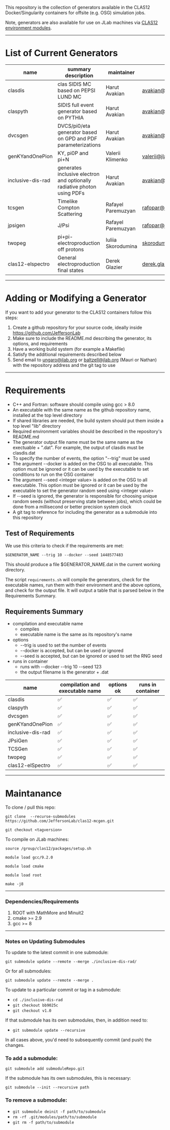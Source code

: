This repository is the collection of generators available in the CLAS12 Docker/Singularity containers for offsite (e.g. OSG) simulation jobs.

Note, generators are also available for use on JLab machines via [CLAS12 environment modules](https://clasweb.jlab.org/wiki/index.php/CLAS12_Software_Environment_@_JLab).

---

# List of Current Generators 

name                 | summary description      | maintainer        | email             
-------------------- | ------------------------ | ----------------- | ----------------- 
clasdis              | clas SIDIS MC based on PEPSI LUND MC                                    | Harut Avakian      | avakian@jlab.org 
claspyth             | SIDIS full event generator based on PYTHIA                              | Harut Avakian      | avakian@jlab.org 
dvcsgen              | DVCS/pi0/eta generator based on GPD and PDF parameterizations           | Harut Avakian      | avakian@jlab.org 
genKYandOnePion      | KY, pi0P and pi+N                                                       | Valerii Klimenko   | valerii@jlab.org  
inclusive-dis-rad    | generates inclusive electron and optionally radiative photon using PDFs | Harut Avakian      | avakian@jlab.org 
tcsgen               | Timelike Compton Scattering                                             | Rafayel Paremuzyan | rafopar@jlab.org 
jpsigen              | J/Psi                                                                   | Rafayel Paremuzyan | rafopar@jlab.org 
twopeg               | pi+pi- electroproduction off protons                                    | Iuliia Skorodumina | skorodum@jlab.org
clas12-elspectro     | General electroproduction final states                                  | Derek Glazier      | derek.glazier@glasgow.ac.uk

---

# Adding or Modifying a Generator

If you want to add your generator to the CLAS12 containers follow this steps:

1. Create a github repository for your source code, ideally inside https://github.com/JeffersonLab
2. Make sure to include the README.md describing the generator, its options, and requirements
3. Have a working build system (for example a Makefile)
4. Satisfy the additional requirements described below
5. Send email to ungaro@jlab.org or baltzell@jlab.org (Mauri or Nathan) with the repository address and the git tag to use

---

# Requirements

- C++ and Fortran: software should compile using gcc > 8.0
- An executable with the same name as the github repository name, installed at the top level directory
- If shared libraries are needed, the build system should put them inside a top level "lib" directory
- Required environment variables should be described in the repository's README.md
- The generator output file name must be the same name as the exectuable + ".dat". For example, the output of clasdis must be clasdis.dat
- To specify the number of events, the option "--trig" must be used
- The argument --docker is added on the OSG to all executable. This option must be ignored or it can be used by the executable to set conditions to run on the OSG container
- The argument --seed \<integer value\> is added on the OSG to all executable. This option must be ignored or it can be used by the executable to set the generator random seed using \<integer value\>
- If --seed is ignored, the generator is responsible for choosing unique random seeds (without preserving state between jobs), which could be done from a millisecond or better precision system clock
- A git tag to reference for including the generator as a submodule into this repository

## Test of Requirements

We use this criteria to check if the requirements are met:

`$GENERATOR_NAME --trig 10 --docker --seed 1448577483`

This should produce a file $GENERATOR_NAME.dat in the current working directory.

The script `requirements.sh` will compile the generators, check for the executable names, run them with their environment and the above options, 
and check for the output file. It will output a table that is parsed below in the Requirements Summary.

## Requirements Summary

* compilation and executable name 
  - compiles
  - executable name is the same as its repository's name
* options
  - --trig is used to set the number of events
  - --docker is accepted, but can be used or ignored
  - --seed is accepted, but can be ignored or used to set the RNG seed
* runs in container
  - runs with --docker --trig 10 --seed 123
  - the output filename is the generator + .dat

name | compilation and executable name | options ok | runs in container
---- | ------------------------------- | --------------------- | -----------------
clasdis | :white_check_mark: | :white_check_mark: | :white_check_mark: |
claspyth | :white_check_mark: | :white_check_mark: | :white_check_mark: |
dvcsgen | :white_check_mark: | :white_check_mark: | :white_check_mark: |
genKYandOnePion | :white_check_mark: | :white_check_mark: | :white_check_mark: |
inclusive-dis-rad | :white_check_mark: | :white_check_mark: | :white_check_mark: |
JPsiGen | :white_check_mark: | :white_check_mark: | :white_check_mark: |
TCSGen | :white_check_mark: | :white_check_mark: | :white_check_mark: |
twopeg | :white_check_mark: | :white_check_mark: | :white_check_mark: |
clas12-elSpectro | :white_check_mark: | :white_check_mark: | :white_check_mark: |

---

# Maintanance

To clone / pull this repo:

`git clone  --recurse-submodules https://github.com/JeffersonLab/clas12-mcgen.git`

`git checkout <tagversion>`


To compile on JLab machines:

`source /group/clas12/packages/setup.sh`

`module load gcc/9.2.0`

`module load cmake`

`module load root`

`make -j8`

---

### Dependencies/Requirements

1. ROOT with MathMore and Minuit2
2. cmake >= 2.9
3. gcc >= 8

---

### Notes on Updating Submodules

To update to the latest commit in one submodule:

`git submodule update --remote --merge ./inclusive-dis-rad/`

Or for all submodules:

`git submodule update --remote --merge .`

To update to a particular commit or tag in a submodule:

* `cd ./inclusive-dis-rad`
* `git checkout bb9025c`
* `git checkout v1.0`

If that submodule has its own submodules, then, in addition need to:

* `git submodule update --recursive`

In all cases above, you'd need to subsequently commit (and push) the changes.


### To add a submodule:

`git submodule add submoduleRepo.git` 

If the submodule has its own submodules, this is necessary:

`git submodule --init --recursive path`


### To remove a submodule:

* `git submodule deinit -f path/to/submodule`
* `rm -rf .git/modules/path/to/submodule`
* `git rm -f path/to/submodule`


